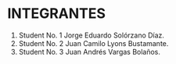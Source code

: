 # INTEGRANTES
<!-- aqui van los nombres de los integrantes -->

1. Student No. 1 Jorge Eduardo Solórzano Díaz.
1. Student No. 2 Juan Camilo Lyons Bustamante.
1. Student No. 3 Juan Andrés Vargas Bolaños.
